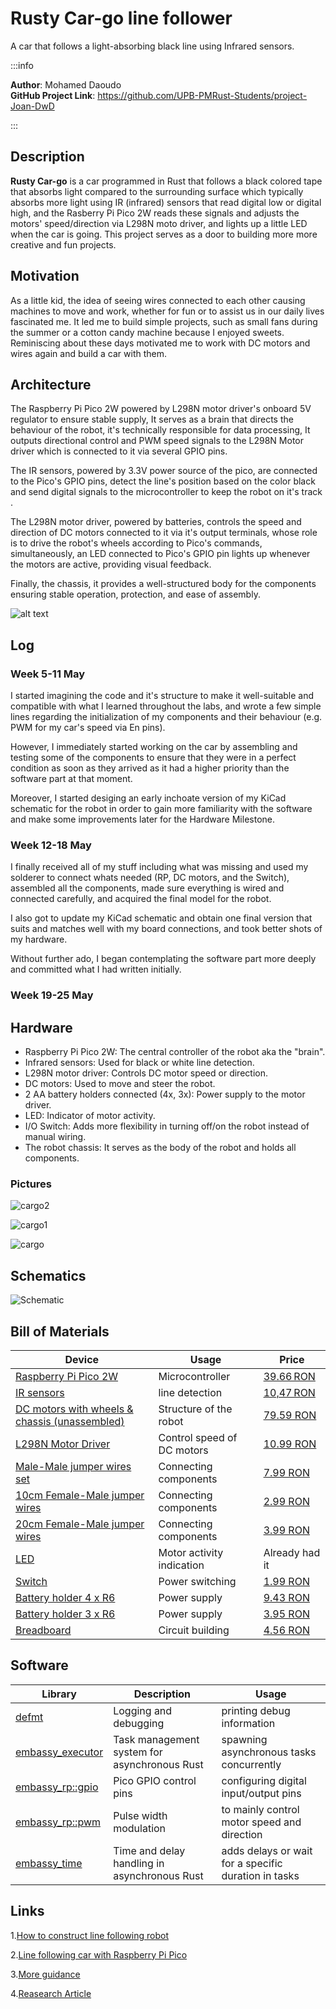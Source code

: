 # Rusty Car-go line follower
A car that follows a light-absorbing black line using Infrared sensors.


:::info 

**Author**: Mohamed Daoudo \
**GitHub Project Link**: https://github.com/UPB-PMRust-Students/project-Joan-DwD

:::


## Description

**Rusty Car-go** is a car programmed in Rust that follows a black colored tape that absorbs light compared to the surrounding surface which typically absorbs more light using IR (infrared) sensors that read digital low or digital high, and the Rasberry Pi Pico 2W reads these signals and adjusts the motors' speed/direction via L298N moto driver, and lights up a little LED when the car is going. This project serves as a door to building more more creative and fun projects.



## Motivation

As a little kid, the idea of seeing wires connected to each other causing machines to move and work, whether for fun or to assist us in our daily lives fascinated me. It led me to build simple projects, such as small fans during the summer or a cotton candy machine because I enjoyed sweets. Reminiscing about these days motivated me to work with DC motors and wires again and build a car with them.

## Architecture

The Raspberry Pi Pico 2W powered by L298N motor driver's onboard 5V regulator to ensure stable supply, It serves as a brain that directs the behaviour of the robot, it's technically responsible for data processing, It outputs directional control and PWM speed signals to the L298N Motor driver which is connected to it via several GPIO pins.

The IR sensors, powered by 3.3V power source of the pico, are connected to the Pico's GPIO pins, detect the line's position based on the color black and send digital signals to the microcontroller to keep the robot on it's track .

The L298N motor driver, powered by batteries, controls the speed and direction of DC motors connected to it via it's output terminals, whose role is to drive the robot's wheels according to Pico's commands, simultaneously, an LED connected to Pico's GPIO pin lights up whenever the motors are active, providing visual feedback.

Finally, the chassis, it provides a well-structured body for the components ensuring stable operation, protection, and ease of assembly.


![alt text](img1.webp)


## Log

### Week 5-11 May
I started imagining the code and it's structure to make it well-suitable and compatible with what I learned throughout the labs, and wrote a few simple lines regarding the initialization of my components and their behaviour (e.g. PWM for my car's speed via En pins).

However, I immediately started working on the car by assembling and testing some of the components to ensure that they were in a perfect condition as soon as they arrived as it had a higher priority than the software part at that moment.

Moreover, I started desiging an early inchoate version of my KiCad schematic for the robot in order to gain more familiarity with the software and make some improvements later for the Hardware Milestone.
### Week 12-18 May
I finally received all of my stuff including what was missing and used my solderer to connect whats needed (RP, DC motors, and the Switch), assembled all the components, made sure everything is wired and connected carefully, and acquired the final model for the robot.

I also got to update my KiCad schematic and obtain one final version that suits and matches well with my board connections, and took better shots of my hardware.
 
Without further ado, I began contemplating the software part more deeply and committed what I had written initially. 
### Week 19-25 May

## Hardware

- Raspberry Pi Pico 2W: The central controller of the robot aka the "brain".
- Infrared sensors: Used for black or white line detection.
- L298N motor driver: Controls DC motor speed or direction.
- DC motors: Used to move and steer the robot.
- 2 AA battery holders connected (4x, 3x): Power supply to the motor driver.
- LED: Indicator of motor activity.
- I/O Switch: Adds more flexibility in turning off/on the robot instead of manual wiring.
- The robot chassis: It serves as the body of the robot and holds all components.

### Pictures
![cargo2](cargo2.webp)

![cargo1](cargo1.webp)

![cargo](cargo.webp)

## Schematics
![Schematic](KiCad.webp)



## Bill of Materials

| Device              | Usage                      | Price   |
|---------------------|----------------------------|---------|
|[Raspberry Pi Pico 2W](https://www.raspberrypi.com/documentation/microcontrollers/pico-series.html#pico2w-technical-specification) | Microcontroller            | [39.66 RON](https://www.optimusdigital.ro/ro/placi-raspberry-pi/13327-raspberry-pi-pico-2-w.html?search_query=raspberry+pico+2w&results=26)  |
|[IR sensors](https://www.circuits-diy.com/hw201-infrared-ir-sensor-module/)        | line detection    | [10,47 RON](https://www.optimusdigital.ro/en/optical-sensors/4514-infrared-obstacle-sensor.html?search_query=infrared+obstacle+sensors&results=14)  |
|[DC motors with wheels & chassis (unassembled)](https://cdn.ozdisan.com/ETicaret_Dosya/729231_182181.pdf)                     | Structure of the robot                            | [79.59 RON](https://sigmanortec.ro/en/smart-car-4wd-chassis-kit)        |
|[L298N Motor Driver](https://www.twicea.com/solution/l298n-motor-driver-specification-features-pinout-how-it-works)                  | Control speed of DC motors                              | [10.99 RON](https://www.optimusdigital.ro/en/brushed-motor-drivers/145-l298n-dual-motor-driver.html?search_query=L298N&results=4)         |
|[Male-Male jumper wires set](https://media.digikey.com/pdf/Data%20Sheets/Digi-Key%20PDFs/Jumper_Wire_Kits.pdf)                      |       Connecting components                     |   [7.99 RON](https://www.optimusdigital.ro/en/wires-with-connectors/12-breadboard-jumper-wire-set.html?search_query=Breadboard+Jumper+Wires+Set&results=22)| 
|[10cm Female-Male jumper wires](https://media.digikey.com/pdf/Data%20Sheets/Digi-Key%20PDFs/Jumper_Wire_Kits.pdf)                    |          Connecting components                  |    [2.99 RON](https://www.optimusdigital.ro/en/wires-with-connectors/650-fire-colorate-mama-tata-10p.html?search_query=10+cm+10p+Male-Female+Wires&results=12)     |
|[20cm Female-Male jumper wires](https://media.digikey.com/pdf/Data%20Sheets/Digi-Key%20PDFs/Jumper_Wire_Kits.pdf)                     |        Connecting components                    | [3.99 RON](https://www.optimusdigital.ro/en/wires-with-connectors/214-fire-colorate-mama-mama-10p.html?search_query=10+cm+10p+Male-Female+Wires&results=12)         |
|[LED](https://www.farnell.com/datasheets/3811080.pdf)                      |   Motor activity indication                        | Already had it     |
|[Switch](https://www.chinadaier.com/kcd1-101-12v-dc-20a-mini-rocker-switch/) | Power switching |[1.99 RON](https://www.optimusdigital.ro/en/buttons-and-switches/7377-kcd10-101-switch.html?search_query=KCD10-101+Switch+&results=1) |
|[Battery holder 4 x R6](https://datasheet.octopart.com/2478-Keystone-datasheet-30154.pdf)                      |Power supply| [9.43 RON](https://www.optimusdigital.ro/en/battery-holders/2806-battery-holder-4-x-r6.html?search_query=%09Battery+Holder+4+x+R6&results=74)  | 
|[Battery holder 3 x R6](https://datasheet.octopart.com/2478-Keystone-datasheet-30154.pdf)    |Power supply| [3.95 RON](https://www.optimusdigital.ro/en/battery-holders/1090-3-x-r6-battery-holder.html?search_query=0104110000009968&results=1) |                                
|[Breadboard](https://www.mouser.com/datasheet/2/58/BPS-DAT-%28BB400%29-Datasheet-932623.pdf)          |  Circuit building     |[4.56 RON](https://www.optimusdigital.ro/en/breadboards/44-400p-hq-breadboard.html?search_query=breadboard&results=362)|

## Software

| Library            | Description                               | Usage                                     |
|--------------------|-------------------------------------------|-------------------------------------------|
| [defmt](https://docs.rs/crate/defmt/latest)              | Logging and debugging           | printing debug information |
| [embassy_executor](https://crates.io/crates/embassy-executor)   | Task management system for asynchronous Rust    |spawning asynchronous tasks concurrently |
| [embassy_rp::gpio](https://docs.embassy.dev/embassy-stm32/git/stm32c011d6/gpio/index.html)   | Pico GPIO control pins            |configuring digital input/output pins |
| [embassy_rp::pwm](https://docs.embassy.dev/embassy-rp/git/rp2040/pwm/index.html)    | Pulse width modulation           | to mainly control motor speed and direction|
| [embassy_time](https://docs.embassy.dev/embassy-time/)       | Time and delay handling in asynchronous Rust     | adds delays or wait for a specific duration in tasks |

## Links

1.[How to construct line following robot](https://youtu.be/H8wVLaQeSWQ?si=odB3tcmSnWRXZFpz)

2.[Line following car with Raspberry Pi Pico](https://srituhobby.com/how-to-make-a-line-tracking-robot-with-raspberry-pi-pico-board/)
 
3.[More guidance](https://quartzcomponents.com/blogs/electronics-projects/line-follower-robot-using-arduino?srsltid=AfmBOopANi596iyggapmAuFa1iQ-XZoUMyAkejQJASX9k0wGWDHNtwUL)

4.[Reasearch Article](https://academics.su.edu.krd/public/profiles/Ahmad.ahmed/research-register/research-register-554-4016-1612220739-1.pdf)
